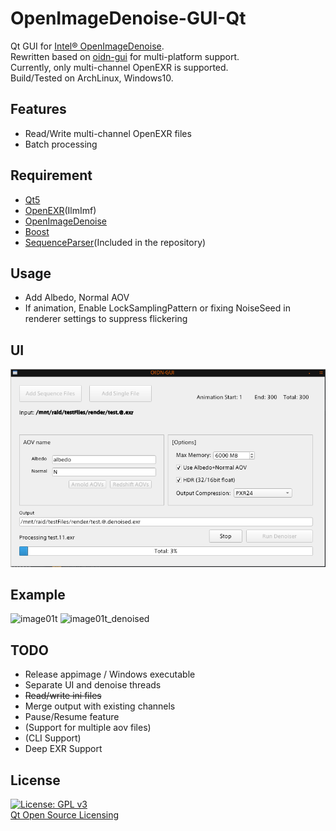 # OpenImageDenoise-GUI-Qt
Qt GUI for [Intel® OpenImageDenoise](https://openimagedenoise.github.io/).  
Rewritten based on [oidn-gui](https://github.com/chr-9/oidn-gui) for multi-platform support.  
Currently, only multi-channel OpenEXR is supported.  
Build/Tested on ArchLinux, Windows10.

## Features
- Read/Write multi-channel OpenEXR files
- Batch processing

## Requirement
- [Qt5](https://www.qt.io/)
- [OpenEXR](https://github.com/AcademySoftwareFoundation/openexr)(IlmImf)
- [OpenImageDenoise](https://github.com/OpenImageDenoise/oidn)
- [Boost](https://www.boost.org/)
- [SequenceParser](https://github.com/mikrosimage/sequenceparser)(Included in the repository)

## Usage
- Add Albedo, Normal AOV
- If animation, Enable LockSamplingPattern or fixing NoiseSeed in renderer settings to suppress flickering

## UI
![ui](https://github.com/chr-9/OIDN-GUI-Qt/blob/master/doc/ui.png)

## Example
![image01t](https://raw.githubusercontent.com/chr-9/oidn-gui/master/doc/01t.png)
![image01t_denoised](https://raw.githubusercontent.com/chr-9/oidn-gui/master/doc/01t_denoised.png)

## TODO
- Release appimage / Windows executable
- Separate UI and denoise threads
- ~~Read/write ini files~~
- Merge output with existing channels
- Pause/Resume feature
- (Support for multiple aov files)
- (CLI Support)
- Deep EXR Support

## License
 [![License: GPL v3](https://img.shields.io/badge/License-GPLv3-blue.svg)](https://www.gnu.org/licenses/gpl-3.0)  
 [Qt Open Source Licensing](https://doc.qt.io/qt-5/licensing.html)
